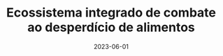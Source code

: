 ---
layout: inner
position: left
title: 'Ecossistema integrado de combate ao desperdício de alimentos'
date: 2023-06-01
categories: development sustainability AI
tags: AI Food Security AWS
featured_image: '/img/projects/food-waste-1130x864-2x.png'
project_link: '#'
button_text: 'Explore Food Waste Ecosystem'
button_icon: 'recycle'
lead_text: 'Developing a smart ecosystem to tackle global food waste, integrating image processing, predictive analytics, and intelligent inventory management.'
---